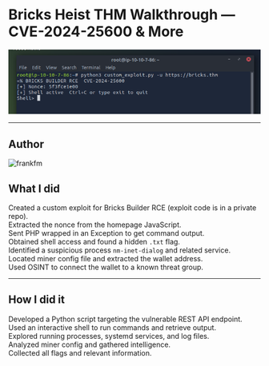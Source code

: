 # Bricks Heist THM Walkthrough — CVE-2024-25600 & More

![Proof it works](rce.png)

---
## Author

![frankfm](https://tryhackme.com/p/frankfm)


## What I did

Created a custom exploit for Bricks Builder RCE (exploit code is in a private repo).  
Extracted the nonce from the homepage JavaScript.  
Sent PHP wrapped in an Exception to get command output.  
Obtained shell access and found a hidden `.txt` flag.  
Identified a suspicious process `nm-inet-dialog` and related service.  
Located miner config file and extracted the wallet address.  
Used OSINT to connect the wallet to a known threat group.

---

## How I did it

Developed a Python script targeting the vulnerable REST API endpoint.  
Used an interactive shell to run commands and retrieve output.  
Explored running processes, systemd services, and log files.  
Analyzed miner config and gathered intelligence.  
Collected all flags and relevant information.

